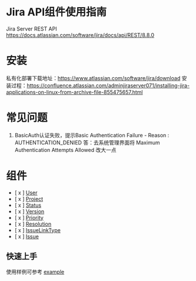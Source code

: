 # Jira API组件使用指南
Jira Server REST API 
https://docs.atlassian.com/software/jira/docs/api/REST/8.8.0

# 安装
私有化部署下载地址：https://www.atlassian.com/software/jira/download
安装过程：https://confluence.atlassian.com/adminjiraserver071/installing-jira-applications-on-linux-from-archive-file-855475657.html

# 常见问题
1. BasicAuth认证失败，提示Basic Authentication Failure - Reason : AUTHENTICATION_DENIED
答：去系统管理界面将 Maximum Authentication Attempts Allowed 改大一点

# 组件
* [ x ] [User](./service_user.go)
* [ x ] [Project](./service_project.go)
* [ x ] [Status](./service_status.go)
* [ x ] [Version](./service_version.go)
* [ x ] [Priority](./service_priority.go)
* [ x ] [Resolution](./service_resolution.go)
* [ x ] [IssueLinkType](./service_issuelinktype.go)
* [ x ] [Issue](./service_issue.go)

## 快速上手
使用样例可参考 [example](examples/main.go)